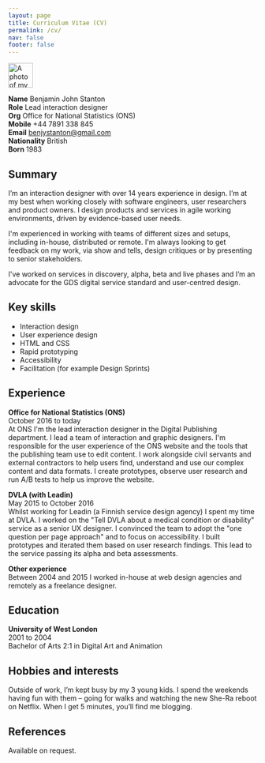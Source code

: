 ```yaml
---
layout: page
title: Curriculum Vitae (CV)
permalink: /cv/
nav: false
footer: false
---
```


<img class="u-photo image-m margin-bottom--0" src="{{ site.url }}/assets/benjy-stanton.jpg" alt="A photo of my face" height="50" width="50">

**Name** Benjamin John Stanton<br>
**Role** Lead interaction designer<br>
**Org** Office for National Statistics (ONS)<br>
**Mobile** +44 7891 338 845<br>
**Email** [benjystanton@gmail.com](mailto:benjystanton@gmail.com)<br>
**Nationality** British<br>
**Born** 1983

## Summary

I’m an interaction designer with over 14 years experience in design. I’m at my best when working closely with software engineers, user researchers and product owners. I design products and services in agile working environments, driven by evidence-based user needs.

I'm experienced in working with teams of different sizes and setups, including in-house, distributed or remote. I'm always looking to get feedback on my work, via show and tells, design critiques or by presenting to senior stakeholders.

I've worked on services in discovery, alpha, beta and live phases and I’m an advocate for the GDS digital service standard and user-centred design.

## Key skills

- Interaction design
- User experience design
- HTML and CSS
- Rapid prototyping
- Accessibility
- Facilitation (for example Design Sprints)

## Experience

**Office for National Statistics (ONS)**<br>
<span class="text-small">October 2016 to today</span><br>
At ONS I'm the lead interaction designer in the Digital Publishing department. I lead a team of interaction and graphic designers. I'm responsible for the user experience of the ONS website and the tools that the publishing team use to edit content. I work alongside civil servants and external contractors to help users find, understand and use our complex content and data formats. I create prototypes, observe user research and run A/B tests to help us improve the website.

**DVLA (with Leadin)**<br>
<span class="text-small">May 2015 to October 2016</span><br>
Whilst working for Leadin (a Finnish service design agency) I spent my time at DVLA. I worked on the "Tell DVLA about a medical condition or disability" service as a senior UX designer. I convinced the team to adopt the "one question per page approach" and to focus on accessibility. I built prototypes and iterated them based on user research findings. This lead to the service passing its alpha and beta assessments.


**Other experience**<br>
Between 2004 and 2015 I worked in-house at web design agencies and remotely as a freelance designer.

## Education

**University of West London** <br>
<span class="text-small">2001 to 2004</span><br>
Bachelor of Arts 2:1 in Digital Art and Animation


## Hobbies and interests

Outside of work, I’m kept busy by my 3 young kids. I spend the weekends having fun with them – going for walks and watching the new She-Ra reboot on Netflix. When I get 5 minutes, you’ll find me blogging.

## References

Available on request.
